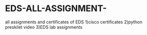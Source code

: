 # EDS-ALL-ASSIGNMENT-
all assignments and certificates of EDS 
1)cisco certificates
2)python preskilet video
3)EDS lab assignments
